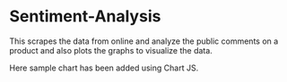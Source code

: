 # Sentiment-Analysis
This scrapes the data from online and analyze the public comments on a product and also plots the graphs to visualize the data.

Here sample chart has been added using Chart JS.
